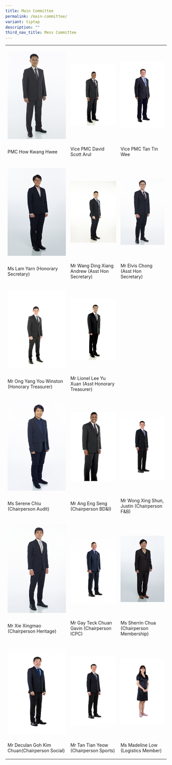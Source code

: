```yaml
---
title: Main Committee
permalink: /main-committee/
variant: tiptap
description: ""
third_nav_title: Mess Committee
---
```

<table style="minWidth: 75px">
<colgroup>
<col>
<col>
<col>
</colgroup>
<tbody>
<tr>
<th rowspan="1" colspan="1">
<p></p>
<div class="isomer-image-wrapper">
<img style="width: 100%" height="auto" width="100%" alt="PMC How Kwang Hwee" src="/images/Committee/PMC_How_Kwang_Hwee.jpg">
</div>
</th>
<th rowspan="1" colspan="1">
<p></p>
<div class="isomer-image-wrapper">
<img style="width: 100%" height="auto" width="100%" alt="Vice PMC David Scott Arul" src="/images/Committee/Vice_PMC_David_Scott_Arul.jpg">
</div>
</th>
<th rowspan="1" colspan="1">
<p></p>
<div class="isomer-image-wrapper">
<img style="width: 100%" height="auto" width="100%" alt="Vice PMC Tan Tin Wee" src="/images/Committee/Vice_PMC_Tan_Tin_Wee.jpg">
</div>
</th>
</tr>
<tr>
<td rowspan="1" colspan="1">
<p>PMC How Kwang Hwee</p>
</td>
<td rowspan="1" colspan="1">
<p>Vice PMC David Scott Arul</p>
</td>
<td rowspan="1" colspan="1">
<p>Vice PMC Tan Tin Wee</p>
</td>
</tr>
<tr>
<td rowspan="1" colspan="1">
<p></p>
<div class="isomer-image-wrapper">
<img style="width: 100%" height="auto" width="100%" alt="Ms Lam Yarn (Honorary Secretary)" src="/images/Committee/Ms_Lam_Yarn__Honorary_Secretary_.jpg">
</div>
</td>
<td rowspan="1" colspan="1">
<p></p>
<div class="isomer-image-wrapper">
<img style="width: 100%" height="auto" width="100%" alt="Mr Wang Ding Xiang Andrew (Asst Hon Secretary)" src="/images/Committee/Mr_Wang_Ding_Xiang_Andrew__Asst_Hon_Secretary_.jpg">
</div>
</td>
<td rowspan="1" colspan="1">
<p></p>
<div class="isomer-image-wrapper">
<img style="width: 100%" height="auto" width="100%" alt="Mr Elvis Chong (Asst Hon Secretary)" src="/images/Committee/Mr_Elvis_Chong__Asst_Hon_Secretary_.jpg">
</div>
</td>
</tr>
<tr>
<td rowspan="1" colspan="1">
<p>Ms Lam Yarn (Honorary Secretary)</p>
</td>
<td rowspan="1" colspan="1">
<p>Mr Wang Ding Xiang Andrew (Asst Hon Secretary)</p>
</td>
<td rowspan="1" colspan="1">
<p>Mr Elvis Chong (Asst Hon Secretary)</p>
</td>
</tr>
<tr>
<td rowspan="1" colspan="1">
<p></p>
<div class="isomer-image-wrapper">
<img style="width: 100%" height="auto" width="100%" alt="Mr Ong Yang You Winston (Honorary Treasurer)" src="/images/Committee/Mr_Ong_Yang_You_Winston__Honorary_Treasurer_.jpg">
</div>
</td>
<td rowspan="1" colspan="1">
<p></p>
<div class="isomer-image-wrapper">
<img style="width: 100%" height="auto" width="100%" alt="Mr Lionel Lee Yu Xuan (Asst Honorary Treasurer)" src="/images/Committee/Mr_Lionel_Lee_Yu_Xuan__Asst_Honorary_Treasurer_.jpg">
</div>
</td>
<td rowspan="1" colspan="1">
<p></p>
</td>
</tr>
<tr>
<td rowspan="1" colspan="1">
<p>Mr Ong Yang You Winston (Honorary Treasurer)</p>
</td>
<td rowspan="1" colspan="1">
<p>Mr Lionel Lee Yu Xuan (Asst Honorary Treasurer)</p>
</td>
<td rowspan="1" colspan="1">
<p></p>
</td>
</tr>
<tr>
<td rowspan="1" colspan="1">
<p></p>
<div class="isomer-image-wrapper">
<img style="width: 100%" height="auto" width="100%" alt="Ms Serene Chiu (Chairperson Audit)" src="/images/Committee/Ms_Serene_Chiu__Chairperson_Audit_.jpg">
</div>
</td>
<td rowspan="1" colspan="1">
<p></p>
<div class="isomer-image-wrapper">
<img style="width: 100%" height="auto" width="100%" alt="Mr Ang Eng Seng (Chairperson BD&amp;I)" src="/images/Committee/Mr_Ang_Eng_Seng__Chairperson_BD_I_.png">
</div>
</td>
<td rowspan="1" colspan="1">
<p></p>
<div class="isomer-image-wrapper">
<img style="width: 100%" height="auto" width="100%" alt="Mr Wong Xing Shun, Justin (Chairperson F&amp;B)" src="/images/Committee/Mr_Wong_Xing_Shun__Justin__Chairperson_F_B_.jpg">
</div>
</td>
</tr>
<tr>
<td rowspan="1" colspan="1">
<p>Ms Serene Chiu (Chairperson Audit)</p>
</td>
<td rowspan="1" colspan="1">
<p>Mr Ang Eng Seng (Chairperson BD&amp;I)</p>
</td>
<td rowspan="1" colspan="1">
<p>Mr Wong Xing Shun, Justin (Chairperson F&amp;B)</p>
</td>
</tr>
<tr>
<td rowspan="1" colspan="1">
<p></p>
<div class="isomer-image-wrapper">
<img style="width: 100%" height="auto" width="100%" alt="Mr Xie Xingmao (Chairperson Heritage)" src="/images/Committee/Mr_Xie_Xingmao__Chairperson_Heritage_.jpg">
</div>
</td>
<td rowspan="1" colspan="1">
<p></p>
<div class="isomer-image-wrapper">
<img style="width: 100%" height="auto" width="100%" alt="Mr Gay Teck Chuan Gavin (Chairperson ICPC)" src="/images/Committee/Mr_Gay_Teck_Chuan_Gavin__Chairperson_ICPC_.jpg">
</div>
</td>
<td rowspan="1" colspan="1">
<p></p>
<div class="isomer-image-wrapper">
<img style="width: 100%" height="auto" width="100%" alt="Ms Sherrin Chua (Chairperson Membership)" src="/images/Committee/Ms_Sherrin_Chua__Chairperson_Membership_.jpg">
</div>
</td>
</tr>
<tr>
<td rowspan="1" colspan="1">
<p>Mr Xie Xingmao (Chairperson Heritage)</p>
</td>
<td rowspan="1" colspan="1">
<p>Mr Gay Teck Chuan Gavin (Chairperson ICPC)</p>
</td>
<td rowspan="1" colspan="1">
<p>Ms Sherrin Chua (Chairperson Membership)</p>
</td>
</tr>
<tr>
<td rowspan="1" colspan="1">
<p></p>
<div class="isomer-image-wrapper">
<img style="width: 100%" height="auto" width="100%" alt="Mr Deculan Goh Kim Chuan(Chairperson Social)" src="/images/Committee/Mr_Deculan_Goh_Kim_Chuan_Chairperson_Social_.jpg">
</div>
</td>
<td rowspan="1" colspan="1">
<p></p>
<div class="isomer-image-wrapper">
<img style="width: 100%" height="auto" width="100%" alt="Mr Tan Tian Yeow (Chairperson Sports)" src="/images/Committee/Mr_Tan_Tian_Yeow__Chairperson_Sports_.jpg">
</div>
</td>
<td rowspan="1" colspan="1">
<p></p>
<div class="isomer-image-wrapper">
<img style="width: 100%" height="auto" width="100%" alt="Ms Madeline Low (Logistics Member)" src="/images/Committee/Ms_Madeline_Low__Logistics_Member_.jpg">
</div>
</td>
</tr>
<tr>
<td rowspan="1" colspan="1">
<p>Mr Deculan Goh Kim Chuan(Chairperson Social)</p>
</td>
<td rowspan="1" colspan="1">
<p>Mr Tan Tian Yeow (Chairperson Sports)</p>
</td>
<td rowspan="1" colspan="1">
<p>Ms Madeline Low (Logistics Member)</p>
</td>
</tr>
</tbody>
</table>
<p></p>
